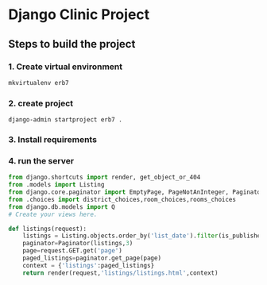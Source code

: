 # Django Clinic Project
## Steps to build the project
### 1. Create virtual environment
```bash
mkvirtualenv erb7
```
### 2. create project
```hash
django-admin startproject erb7 .
```
### 3. Install requirements


### 4. run the server

```py
from django.shortcuts import render, get_object_or_404
from .models import Listing
from django.core.paginator import EmptyPage, PageNotAnInteger, Paginator
from .choices import district_choices,room_choices,rooms_choices
from django.db.models import Q
# Create your views here.

def listings(request):
    listings = Listing.objects.order_by('list_date').filter(is_published=True)
    paginator=Paginator(listings,3)
    page=request.GET.get('page')
    paged_listings=paginator.get_page(page)
    context = {'listings':paged_listings}
    return render(request,'listings/listings.html',context)
